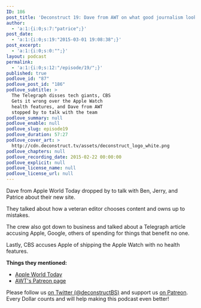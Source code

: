 ```yaml
---
ID: 186
post_title: 'Deconstruct 19: Dave from AWT on what good journalism looks like'
author:
  - 'a:1:{i:0;s:7:"patrice";}'
post_date:
  - 'a:1:{i:0;s:19:"2015-03-01 19:08:38";}'
post_excerpt:
  - 'a:1:{i:0;s:0:"";}'
layout: podcast
permalink:
  - 'a:1:{i:0;s:12:"/episode/19/";}'
published: true
podlove_id: "87"
podlove_post_id: "186"
podlove_subtitle: >
  The Telegraph disses tech giants, CBS
  Gets it wrong over the Apple Watch
  health features, and Dave from AWT
  stopped by to talk with the team
podlove_summary: null
podlove_enable: null
podlove_slug: episode19
podlove_duration: 57:27
podlove_cover_art: >
  http://cdn.deconstruct.tv/assets/deconstruct_logo_white.png
podlove_chapters: null
podlove_recording_date: 2015-02-22 00:00:00
podlove_explicit: null
podlove_license_name: null
podlove_license_url: null
---
```

<p>Dave from Apple World Today dropped by to talk with Ben, Jerry, and Patrice about their new site.</p>
They talked about how a veteran editor chooses content and owns up to mistakes. </p>
<p>The crew also got down to business and talked about a Telegraph article accusing Apple, Google, others of spending for things that benefit no one.</p>
<p>Lastly, CBS accuses Apple of shipping the Apple Watch with no health features.</p>

<p><strong>Things they mentioned:</strong><br />
<ul><li><a href="http://appleworld.today">Apple World Today</a></li>
<li><a href="https://www.patreon.com/AppleWorldToday">AWT's Patreon page</a></ul></p>
<p>
Please follow us <a href="http://twitter.com/deconstructBS">on Twitter (@deconstructBS)</a> and support us <a href="http://patreon.com/deconstruct">on Patreon</a>. Every Dollar counts and will help making this podcast even better!
</p>